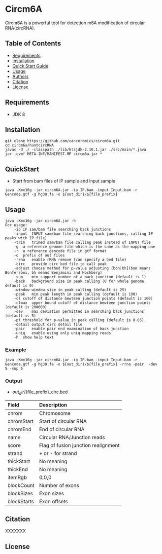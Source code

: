 # Circm6A

Circm6A is a powerful tool for detection  m6A modification of circular RNA(circRNA).



## Table of Contents
* [Requirements](#Requirements)
* [Installation](#Installation)
* [Quick Start Guide](#QuickStart)
* [Usage ](#Usage)
* [Authors](#Authors)
* [Citation](#Citation)
* [License](#License)

## Requirements

* JDK 8

## Installation
```
git clone https://github.com/canceromics/circm6a.git
cd circm6a/huntcircRNA
javac -d ./ -classpath ./lib/htsjdk-2.10.1.jar ./src/main/*.java
jar -cvmf META-INF/MANIFEST.MF circm6a.jar *
```

## QuickStart
* Start from bam files of IP sample and Input sample

```
java -Xmx16g -jar circm6A.jar -ip IP.bam -input Input.bam -r Gencode.gtf -g hg38.fa -o ${out_dir}/${file_prefix}
```

## Usage

```
java -Xmx16g -jar circm6A.jar -h
For usage:
	-ip	IP sam/bam file searching back junctions
	-input	INPUT sam/bam file searching back junctions, calling IP peaks with IP file)
	-trim	trimed sam/bam file calling peak instead of INPUT file
	-g	a reference genome file which is the same as the mapping one
	-r	a reference gencode file in gtf format
	-o	prefix of out files
	-rrna	enable rRNA remove (can specify a bed file)
	-circ	provide circ bed file to call peak
	-adjust	choose method for p-value adjusting [bon|bh](bon means Bonferroni, bh means Benjamini and Hochberg)
	-sup	min support number of a back junction (default is 1)
	-back	background size in peak calling (0 for whole genome, default is 0)
	-window	window size in peak calling (default is 25)
	-peak	min peak length in peak calling (default is 100)
	-cl	cutoff of distance bewteen junction points (default is 100)
	-clmax	upper bound cutoff of distance bewteen junction points (default is 200000)
	-dev	max deviation permitted in searching back junctions (default is 5)
	-pt	threshold for p-value in peak calling (default is 0.05)
	-detail	output circ detail file
	-pair	enable pair end examination of back junction
	-uniq	enable using only uniq mapping reads
	-h	show help text
```

### Example

  ```
java -Xmx16g -jar circm6A.jar -ip IP.bam -input Input.bam -r Gencode.gtf -g hg38.fa -o ${out_dir}/${file_prefix} -rrna -pair  -dev 5 -sup 5
  ```

### Output
* ${out_dir}/${file_prefix}_circ.bed

| Field       | Description                           |
| :---------- | :------------------------------------ |
| chrom       | Chromosome                            |
| chromStart       | Start of circular RNA                 |
| chromEnd         | End of circular RNA                   |
| name        | Circular RNA/Junction reads           |
| score       | Flag of fusion junction realignment   |
| strand      | + or - for strand                     |
| thickStart  | No meaning                            |
| thickEnd    | No meaning                            |
| itemRgb     | 0,0,0                                 |
| blockCount   | Number of exons                       |
| blockSizes   | Exon sizes                            |
| blockStarts | Exon offsets                          |




## Citation

XXXXXXX


## License
